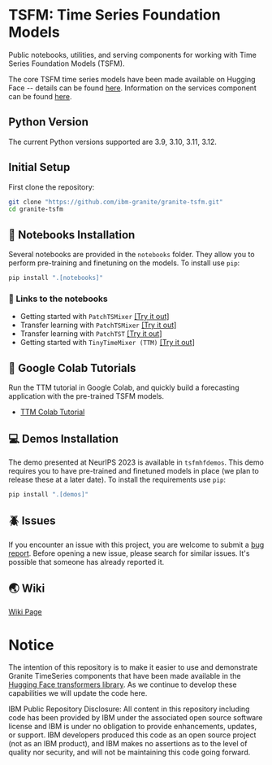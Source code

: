 # TSFM: Time Series Foundation Models
Public notebooks, utilities, and serving components for working with Time Series Foundation Models (TSFM).

The core TSFM time series models have been made available on Hugging Face -- details can be found 
[here](https://github.com/ibm-granite/granite-tsfm/wiki). Information on the services component can be found [here](services/inference/README.md).


## Python Version
The current Python versions supported are 3.9, 3.10, 3.11, 3.12.

## Initial Setup
First clone the repository:
```bash
git clone "https://github.com/ibm-granite/granite-tsfm.git" 
cd granite-tsfm
```

## 📕 Notebooks Installation
Several notebooks are provided in the `notebooks` folder. They allow you to perform pre-training and finetuning on the models.
To install use `pip`:

```bash
pip install ".[notebooks]"
```

### 🔗 Links to the notebooks
- Getting started with `PatchTSMixer` [[Try it out]](https://github.com/ibm-granite/granite-tsfm/blob/main/notebooks/hfdemo/patch_tsmixer_getting_started.ipynb)
- Transfer learning with `PatchTSMixer` [[Try it out]](https://github.com/ibm-granite/granite-tsfm/blob/main/notebooks/hfdemo/patch_tsmixer_transfer.ipynb)
- Transfer learning with `PatchTST` [[Try it out]](https://github.com/ibm-granite/granite-tsfm/blob/main/notebooks/hfdemo/patch_tst_transfer.ipynb)
- Getting started with `TinyTimeMixer (TTM)` [[Try it out]](https://github.com/ibm-granite/granite-tsfm/blob/main/notebooks/hfdemo/ttm_getting_started.ipynb)

## 📗 Google Colab Tutorials
Run the TTM tutorial in Google Colab, and quickly build a forecasting application with the pre-trained TSFM models.
- [TTM Colab Tutorial](https://colab.research.google.com/github/ibm-granite/granite-tsfm/blob/main/notebooks/hfdemo/ttm_getting_started.ipynb) 

## 💻 Demos Installation
The demo presented at NeurIPS 2023 is available in `tsfmhfdemos`. This demo requires you to have pre-trained and finetuned models in place (we plan to release these at a later date). To install the requirements use `pip`:

```bash
pip install ".[demos]"
```

## 🪲 Issues
If you encounter an issue with this project, you are welcome to submit a [bug report](https://github.com/ibm-granite/granite-tsfm/issues).
Before opening a new issue, please search for similar issues. It's possible that someone has already reported it.

## 🌏 Wiki 
[Wiki Page](https://github.com/ibm-granite/granite-tsfm/wiki)

# Notice
The intention of this repository is to make it easier to use and demonstrate Granite TimeSeries components that have been made available in the [Hugging Face transformers library](https://huggingface.co/docs/transformers/main/en/index). As we continue to develop these capabilities we will update the code here.


IBM Public Repository Disclosure: All content in this repository including code has been provided by IBM under the associated open source software license and IBM is under no obligation to provide enhancements, updates, or support. IBM developers produced this code as an open source project (not as an IBM product), and IBM makes no assertions as to the level of quality nor security, and will not be maintaining this code going forward.
